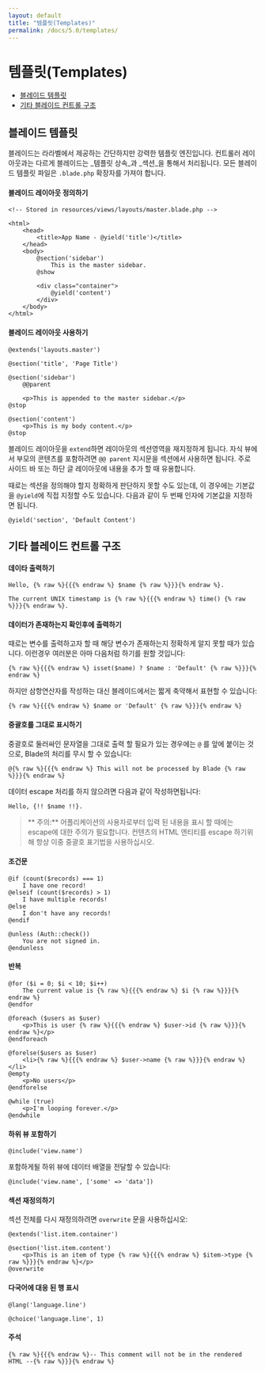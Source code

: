 ```yaml
---
layout: default
title: "템플릿(Templates)"
permalink: /docs/5.0/templates/
---
```


# 템플릿(Templates)

- [블레이드 템플릿](#blade-templating)
- [기타 블레이드 컨트롤 구조](#other-blade-control-structures)

<a name="blade-templating"></a>
## 블레이드 템플릿

블레이드는 라라벨에서 제공하는 간단하지만 강력한 템플릿 엔진입니다. 컨트롤러 레이아웃과는 다르게 블레이드는 _템플릿 상속_과 _섹션_을 통해서 처리됩니다. 모든 블레이드 템플릿 파일은 `.blade.php` 확장자를 가져야 합니다. 

#### 블레이드 레이아웃 정의하기 

	<!-- Stored in resources/views/layouts/master.blade.php -->

	<html>
		<head>
			<title>App Name - @yield('title')</title>
		</head>
		<body>
			@section('sidebar')
				This is the master sidebar.
			@show

			<div class="container">
				@yield('content')
			</div>
		</body>
	</html>

#### 블레이드 레이아웃 사용하기 

	@extends('layouts.master')
	
	@section('title', 'Page Title')

	@section('sidebar')
		@@parent

		<p>This is appended to the master sidebar.</p>
	@stop

	@section('content')
		<p>This is my body content.</p>
	@stop

블레이드 레이아웃을 `extend`하면 레이아웃의 섹션영역을 재지정하게 됩니다. 자식 뷰에서 부모의 콘텐츠를 포함하려면 `@@ parent` 지시문을 섹션에서 사용하면 됩니다. 주로 사이드 바 또는 하단 글 레이아웃에 내용을 추가 할 때 유용합니다.

때로는 섹션을 정의해야 할지 정확하게 판단하지 못할 수도 있는데, 이 경우에는 기본값을 `@yield`에 직접 지정할 수도 있습니다. 다음과 같이 두 번째 인자에 기본값을 지정하면 됩니다.

	@yield('section', 'Default Content')

<a name="other-blade-control-structures"></a>
## 기타 블레이드 컨트롤 구조

#### 데이타 출력하기

	Hello, {% raw %}{{{% endraw %} $name {% raw %}}}{% endraw %}.

	The current UNIX timestamp is {% raw %}{{{% endraw %} time() {% raw %}}}{% endraw %}.

#### 데이터가 존재하는지 확인후에 출력하기

때로는 변수를 출력하고자 할 때 해당 변수가 존재하는지 정확하게 알지 못할 때가 있습니다. 이런경우 여러분은 아마 다음처럼 하기를 원할 것입니다:

	{% raw %}{{{% endraw %} isset($name) ? $name : 'Default' {% raw %}}}{% endraw %}

하지만 삼항연산자를 작성하는 대신 블레이드에서는 짧게 축약해서 표현할 수 있습니다:

	{% raw %}{{{% endraw %} $name or 'Default' {% raw %}}}{% endraw %}

#### 중괄호를 그대로 표시하기

중괄호로 둘러싸인 문자열을 그대로 출력 할 필요가 있는 경우에는 `@` 를 앞에 붙이는 것으로, Blade의 처리를 무시 할 수 있습니다:

	@{% raw %}{{{% endraw %} This will not be processed by Blade {% raw %}}}{% endraw %}

데이터 escape 처리를 하지 않으려면 다음과 같이 작성하면됩니다:

	Hello, {!! $name !!}.

> ** 주의:** 어플리케이션의 사용자로부터 입력 된 내용을 표시 할 때에는 escape에 대한 주의가 필요합니다. 컨텐츠의 HTML 엔티티를 escape 하기위해 항상 이중 중괄호 표기법을 사용하십시오.

#### 조건문

	@if (count($records) === 1)
		I have one record!
	@elseif (count($records) > 1)
		I have multiple records!
	@else
		I don't have any records!
	@endif

	@unless (Auth::check())
		You are not signed in.
	@endunless

#### 반복

	@for ($i = 0; $i < 10; $i++)
		The current value is {% raw %}{{{% endraw %} $i {% raw %}}}{% endraw %}
	@endfor

	@foreach ($users as $user)
		<p>This is user {% raw %}{{{% endraw %} $user->id {% raw %}}}{% endraw %}</p>
	@endforeach

	@forelse($users as $user)
	  	<li>{% raw %}{{{% endraw %} $user->name {% raw %}}}{% endraw %}</li>
	@empty
	  	<p>No users</p>
	@endforelse

	@while (true)
		<p>I'm looping forever.</p>
	@endwhile

#### 하위 뷰 포함하기

	@include('view.name')

포함하게될 하위 뷰에 데이터 배열을 전달할 수 있습니다:

	@include('view.name', ['some' => 'data'])

#### 섹션 재정의하기 

섹션 전체를 다시 재정의하려면 `overwrite` 문을 사용하십시오:

	@extends('list.item.container')

	@section('list.item.content')
		<p>This is an item of type {% raw %}{{{% endraw %} $item->type {% raw %}}}{% endraw %}</p>
	@overwrite

#### 다국어에 대응 된 행 표시

	@lang('language.line')

	@choice('language.line', 1)

#### 주석

	{% raw %}{{{% endraw %}-- This comment will not be in the rendered HTML --{% raw %}}}{% endraw %}
